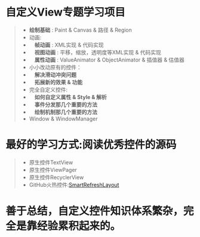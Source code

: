 # 自定义View专题学习项目

> - **绘制基础** : Paint & Canvas & 路径 & Region
> - 动画:
> - &emsp;**帧动画** : XML实现 & 代码实现
> - &emsp;**视图动画** : 平移，缩放，透明度等XML实现 & 代码实现
> - &emsp;**属性动画** : ValueAnimator & ObjectAnimator & 插值器 & 估值器
> - 小小改动原有的控件：
> - &emsp;**解决滑动冲突问题**
> - &emsp;**拓展新的效果 & 功能**
> - 完全自定义控件:
> - &emsp;**如何自定义属性 & Style & 解析**
> - &emsp;**事件分发那几个重要的方法**
> - &emsp;**绘制机制那几个重要的方法**
> - Window & WindowManager

# 最好的学习方式:阅读优秀控件的源码

> - 原生控件TextView
> - 原生控件ViewPager
> - 原生控件RecyclerView
> - GitHub火热控件:[SmartRefreshLayout](https://github.com/scwang90/SmartRefreshLayout)

# 善于总结，自定义控件知识体系繁杂，完全是靠经验累积起来的。